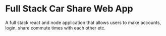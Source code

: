 # Full Stack Car Share Web App

A full stack react and node application that allows users to make accounts, login, share commute times with each other etc.
